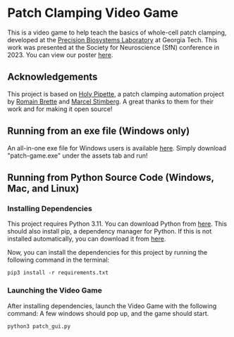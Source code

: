 # Patch Clamping Video Game

This is a video game to help teach the basics of whole-cell patch clamping, developed at the [Precision Biosystems Laboratory](https://pbl.gatech.edu/) at Georgia Tech.  This work was presented at the Society for Neuroscience (SfN) conference in 2023.  You can view our poster [here](/media/videoGameSfnPoster.pdf).

## Acknowledgements

This project is based on [Holy Pipette](https://github.com/romainbrette/holypipette), a patch clamping automation project by [Romain Brette](https://scholar.google.com/citations?user=lEHiPU4AAAAJ&hl=en) and [Marcel Stimberg](https://scholar.google.com/citations?user=KJs3XswAAAAJ&hl=en).  A great thanks to them for their work and for making it open source!

## Running from an exe file (Windows only)

An all-in-one exe file for Windows users is available [here](https://github.com/NathanMalta/holypipette/releases/tag/exe-release).  Simply download "patch-game.exe" under the assets tab and run!

## Running from Python Source Code (Windows, Mac, and Linux)

### Installing Dependencies

This project requires Python 3.11. You can download Python from [here](https://www.python.org/downloads/).  This should also install pip, a dependency manager for Python.  If this is not installed automatically, you can download it from [here](https://pip.pypa.io/en/stable/installation/).

Now, you can install the dependencies for this project by running the following command in the terminal:
```
pip3 install -r requirements.txt
```

### Launching the Video Game

After installing dependencies, launch the Video Game with the following command:  A few windows should pop up, and the game should start.

```
python3 patch_gui.py
```

